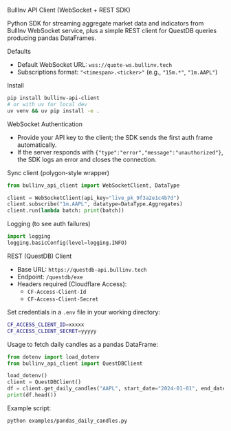 BullInv API Client (WebSocket + REST SDK)

Python SDK for streaming aggregate market data and indicators from BullInv WebSocket service, plus a simple REST client for QuestDB queries producing pandas DataFrames.

Defaults
- Default WebSocket URL: `wss://quote-ws.bullinv.tech`
- Subscriptions format: `"<timespan>.<ticker>"` (e.g., `"15m.*"`, `"1m.AAPL"`)

Install

```bash
pip install bullinv-api-client
# or with uv for local dev
uv venv && uv pip install -e .
```

WebSocket Authentication
- Provide your API key to the client; the SDK sends the first auth frame automatically.
- If the server responds with `{"type":"error","message":"unauthorized"}`, the SDK logs an error and closes the connection.

Sync client (polygon-style wrapper)

```python
from bullinv_api_client import WebSocketClient, DataType

client = WebSocketClient(api_key="live_pk_9f3a2e1c4b7d")
client.subscribe("1m.AAPL", datatype=DataType.Aggregates)
client.run(lambda batch: print(batch))
```

Logging (to see auth failures)

```python
import logging
logging.basicConfig(level=logging.INFO)
```

REST (QuestDB) Client

- Base URL: `https://questdb-api.bullinv.tech`
- Endpoint: `/questdb/exe`
- Headers required (Cloudflare Access):
  - `CF-Access-Client-Id`
  - `CF-Access-Client-Secret`

Set credentials in a `.env` file in your working directory:

```bash
CF_ACCESS_CLIENT_ID=xxxxx
CF_ACCESS_CLIENT_SECRET=yyyyy
```

Usage to fetch daily candles as a pandas DataFrame:

```python
from dotenv import load_dotenv
from bullinv_api_client import QuestDBClient

load_dotenv()
client = QuestDBClient()
df = client.get_daily_candles("AAPL", start_date="2024-01-01", end_date="2024-06-01")
print(df.head())
```

Example script:

```bash
python examples/pandas_daily_candles.py
```
